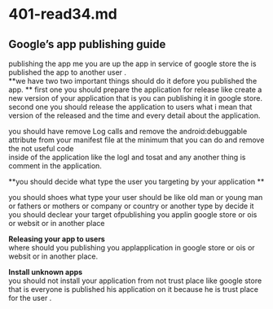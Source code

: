# 401-read34.md
## Google’s app publishing guide
publishing the app me you are up the app in service of google store  the is published the app to another user .<br />
 **we have two two important things should do it defore you published the app. **
 first one you should prepare the application for release like create a new version of your application that is you can publishing it in google store.<br />
 second one you should release the application to users what i mean that version of the released and the time and every detail about the application.<br />

you should have remove Log calls and remove the android:debuggable attribute from your manifest file at the minimum that  you can do and remove the not useful code <br />
inside of the application like the logI and tosat and any another thing is  comment in the application.<br />



**you should decide what type the user you targeting by your application **<br />

you should shoes what type your user should be like old man or young man or fathers or mothers or company or country or another type by decide it you should declear 
your target ofpublishing you applin google store or ois or websit or in another place<br />




**Releasing your app to users**<br />
where should you publishing you applapplication in google store or ois or websit or in another place.<br />


**Install unknown apps**<br />
you should not install your application from not trust place like google store that is everyone is published his application on it because he is trust place for 
the user .<br />







